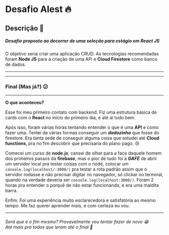 # Desafio Alest 🔥

## Descrição 📝

##### Desafio proposto ao decorrer de uma seleção para estágio em React JS

O objetivo seria criar uma aplicação CRUD. As tecnologias recomendadas foram **Node JS** para a criação de uma APi e **Cloud Firestore** como banco de dados.

---

---

### Final (Mas já?) 😕

---

**O que aconteceu?**

Esse foi meu primeiro contato com backend. Fiz uma estrutura básica de cards com o **React** no início do primeiro dia, e até aí tudo bem.

Após isso, foram várias horas tentando entender o que é uma **API** e como fazer uma. Tentei de várias formas conseguir um **_dadozinho_** que fosse do firestore. Era tanta sede de conseguir alguma coisa que estudei até **Cloud functions**, pra no fim descobrir que precisaria do plano pago. 😢

Comecei um curso de **node.js**, cansei de olhar para a face daquele homem dos primeiros passos da **firebase**, mas o pior de tudo foi a **_GAFE_** de abrir um servidor local pra testar coisas com o node, colocar um `console.log(localhost/:3000/)` pra testar a rota padrão assim que o servidor rodasse e não precisar digitar no navegador, só clickar no terminal, quando na verdade deveria ser `console.log(localhost:3000/)`. Foram 2 horas pra entender o porquê de não estar funcionando, e era uma maldita barra.

Enfim. Foi uma experiência muito esclarecedora e satisfatória ao mesmo tempo. Me faz querer aprender mais, e com certeza eu vou.

---

###### Será que é o fim mesmo? Provavelmente vou tentar fazer de novo 😁<br>Até mais pra todos que leram até o final 👋
